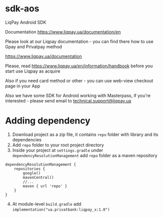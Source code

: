sdk-aos
=======

LiqPay Android SDK

Documentation https://www.liqpay.ua/documentation/en

Please look at our Liqpay documentation - you can find there how to use Gpay and Privatpay method

https://www.liqpay.ua/documentation

Please, read https://www.liqpay.ua/en/information/handbook before you start use Liqpay as acquire

Also if you need card method or other - you can use web-view checkout page in your App

Also we have some SDK for Android working with Masterpass, if you're interested - please send email to technical.support@liqpay.ua

Adding dependency
=======
1. Download project as a zip file, it contains `repo` folder with library and its dependencies
2. Add `repo` folder to your root project directory
3. Inside your project at `settings.gradle` under `dependencyResolutionManagement` add `repo` folder as a maven repository
```
dependencyResolutionManagement {
    repositories {
        google()
        mavenCentral()
        //...
        maven { url 'repo' }
    }
}
```
4. At module-level `build.gradle` add `implementation("ua.privatbank:liqpay_x:1.0")`
